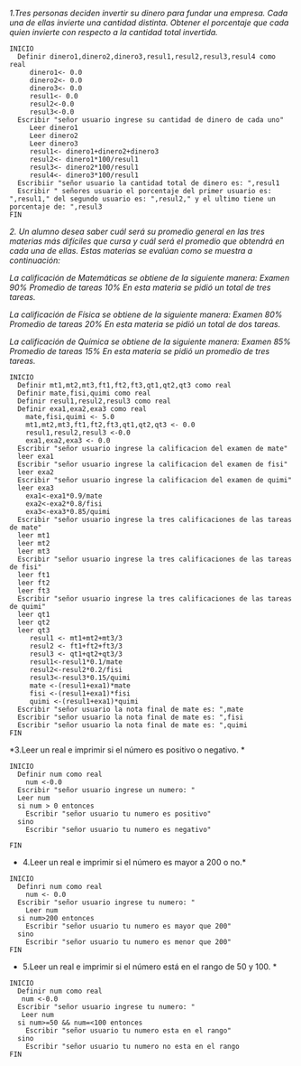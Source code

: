 *1.Tres personas deciden invertir su dinero para fundar una empresa. Cada una de ellas invierte una cantidad distinta. Obtener el porcentaje que cada quien invierte con respecto a la cantidad total invertida.*

```
INICIO
  Definir dinero1,dinero2,dinero3,resul1,resul2,resul3,resul4 como real 
     dinero1<- 0.0
     dinero2<- 0.0
     dinero3<- 0.0
     resul1<- 0.0 
     resul2<-0.0 
     resul3<-0.0
  Escribir "señor usuario ingrese su cantidad de dinero de cada uno"
     Leer dinero1
     Leer dinero2
     Leer dinero3
     resul1<- dinero1+dinero2+dinero3
     resul2<- dinero1*100/resul1
     resul3<- dinero2*100/resul1
     resul4<- dinero3*100/resul1
  Escribiir "señor usuario la cantidad total de dinero es: ",resul1
  Escribir " señores usuario el porcentaje del primer usuario es: ",resul1," del segundo usuario es: ",resul2," y el ultimo tiene un porcentaje de: ",resul3
FIN
```

*2. Un alumno desea saber cuál será su promedio general en las tres materias más difíciles que cursa y cuál será el promedio que obtendrá en cada una de ellas. Estas materias se evalúan como se muestra a continuación:*

*La calificación de Matemáticas se obtiene de la siguiente manera: Examen 90% Promedio de tareas 10% En esta materia se pidió un total de tres tareas.*

*La calificación de Física se obtiene de la siguiente manera: Examen 80% Promedio de tareas 20% En esta materia se pidió un total de dos tareas.*

*La calificación de Química se obtiene de la siguiente manera: Examen 85% Promedio de tareas 15% En esta materia se pidió un promedio de tres tareas.*

```
INICIO
  Definir mt1,mt2,mt3,ft1,ft2,ft3,qt1,qt2,qt3 como real 
  Definir mate,fisi,quimi como real
  Definir resul1,resul2,resul3 como real 
  Definir exa1,exa2,exa3 como real 
    mate,fisi,quimi <- 5.0
    mt1,mt2,mt3,ft1,ft2,ft3,qt1,qt2,qt3 <- 0.0
    resul1,resul2,resul3 <-0.0
    exa1,exa2,exa3 <- 0.0
  Escribir "señor usuario ingrese la calificacion del examen de mate"
  leer exa1    
  Escribir "señor usuario ingrese la calificacion del examen de fisi"
  leer exa2    
  Escribir "señor usuario ingrese la calificacion del examen de quimi"
  leer exa3
    exa1<-exa1*0.9/mate
    exa2<-exa2*0.8/fisi
    exa3<-exa3*0.85/quimi
  Escribir "señor usuario ingrese la tres calificaciones de las tareas de mate"
  leer mt1
  leer mt2
  leer mt3
  Escribir "señor usuario ingrese la tres calificaciones de las tareas de fisi"
  leer ft1
  leer ft2
  leer ft3
  Escribir "señor usuario ingrese la tres calificaciones de las tareas de quimi"
  leer qt1
  leer qt2
  leer qt3
     resul1 <- mt1+mt2+mt3/3
     resul2 <- ft1+ft2+ft3/3
     resul3 <- qt1+qt2+qt3/3
     resul1<-resul1*0.1/mate
     resul2<-resul2*0.2/fisi
     resul3<-resul3*0.15/quimi
     mate <-(resul1+exa1)*mate
     fisi <-(resul1+exa1)*fisi
     quimi <-(resul1+exa1)*quimi
  Escribir "señor usuario la nota final de mate es: ",mate
  Escribir "señor usuario la nota final de mate es: ",fisi
  Escribir "señor usuario la nota final de mate es: ",quimi
FIN
```
*3.Leer un real e imprimir si el número es positivo o negativo. *
```
INICIO
  Definir num como real 
    num <-0.0
  Escribir "señor usuario ingrese un numero: "
  Leer num
  si num > 0 entonces
    Escribir "señor usuario tu numero es positivo"
  sino 
    Escribir "señor usuario tu numero es negativo"

FIN
```
* 4.Leer un real e imprimir si el número es mayor a 200 o no.*
```
INICIO
  Definri num como real 
    num <- 0.0
  Escribir "señor usuario ingrese tu numero: "
    Leer num
  si num>200 entonces 
    Escribir "señor usuario tu numero es mayor que 200"
  sino 
    Escribir "señor usuario tu numero es menor que 200"
FIN
```
* 5.Leer un real e imprimir si el número está en el rango de 50 y 100. *
```
INICIO
  Definir num como real
   num <-0.0
  Escribir "señor usuario ingrese tu numero: "
   Leer num
  si num>=50 && num=<100 entonces
    Escribir "señor usuario tu numero esta en el rango"
  sino
    Escribir "señor usuario tu numero no esta en el rango 
FIN

```
